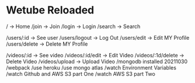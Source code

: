 # Wetube Reloaded

/ -> Home
/join -> Join
/login -> Login
/search -> Search

/users/:id -> See user
/users/logout -> Log Out
/users/edit -> Edit MY Profile
/users/delete -> Delete MY Profile

/videos/:id -> See video
/videos/:id/edit -> Edit Video
/videos/:1d/delete -> Delete Video
/videos/upload -> Upload Video
/mongodb installed 20211030
/webpack
/use heroku
/use mongo atlas
/watch Environment Variables
/watch Github and AWS S3 part One
/watch AWS S3 part Two
